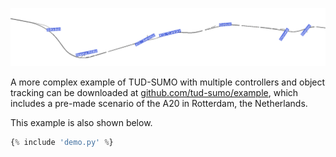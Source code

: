 ![Example Scenario](img/example_scenario.png)

A more complex example of TUD-SUMO with multiple controllers and object tracking can be downloaded at [github.com/tud-sumo/example](https://github.com/tud-sumo/example), which includes a pre-made scenario of the A20 in Rotterdam, the Netherlands.

This example is also shown below.

```python
{% include 'demo.py' %}
```